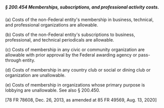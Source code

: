 ##### § 200.454 Memberships, subscriptions, and professional activity costs. #####

(a) Costs of the non-Federal entity's membership in business, technical, and professional organizations are allowable.

(b) Costs of the non-Federal entity's subscriptions to business, professional, and technical periodicals are allowable.

(c) Costs of membership in any civic or community organization are allowable with prior approval by the Federal awarding agency or pass-through entity.

(d) Costs of membership in any country club or social or dining club or organization are unallowable.

(e) Costs of membership in organizations whose primary purpose is lobbying are unallowable. See also § 200.450.

[78 FR 78608, Dec. 26, 2013, as amended at 85 FR 49569, Aug. 13, 2020]
